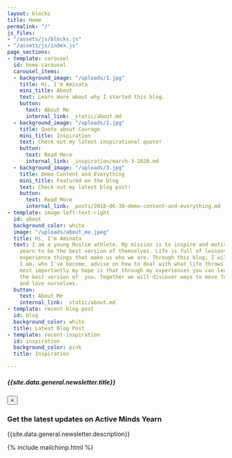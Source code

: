 ```yaml
---
layout: blocks
title: Home
permalink: "/"
js_files:
- "/assets/js/blocks.js"
- "/assets/js/index.js"
page_sections:
- template: carousel
  id: home-carousel
  carousel_items:
  - background_image: "/uploads/1.jpg"
    title: Hi, I'm Aminata
    mini_title: About
    text: Learn more about why I started this blog.
    button:
      text: About Me
      internal_link: _static/about.md
  - background_image: "/uploads/2.jpg"
    title: Quote about Courage
    mini_title: Inspiration
    text: Check out my latest inspirational quote!
    button:
      text: Read More
      internal_link: _inspiration/march-3-2020.md
  - background_image: "/uploads/3.jpg"
    title: Demo Content and Everything
    mini_title: Featured on the blog
    text: Check out my latest blog post!
    button:
      text: Read More
      internal_link: _posts/2018-06-30-demo-content-and-everything.md
- template: image-left-text-right
  id: about
  background_color: white
  image: "/uploads/about_me.jpeg"
  title: Hi, I'm Aminata
  text: I am a young Muslim athlete. My mission is to inspire and motivate all who
    yearn to be the best version of themselves. Life is full of lessons and we all
    experience things that make us who we are. Through this blog; I will voice who
    I am, who I've become, advise on how to deal with what life throws at us, but
    most importantly my hope is that through my experiences you can learn how to become
    the best version of  you. Together we will discover ways to move forward, grow,
    and love ourselves.
  button:
    text: About Me
    internal_link: _static/about.md
- template: recent-blog-post
  id: blog
  background_color: white
  title: Latest Blog Post
- template: recent-inspiration
  id: inspiration
  background_color: pink
  title: Inspiration

---
```

<!-- Modal -->
<div class="modal fade" id="newsletterModal" tabindex="-1" role="dialog" aria-labelledby="newsletterModalLabel" aria-hidden="true">
  <div class="modal-dialog" role="document">
    <div class="modal-content">
      <div class="modal-header">
        <h5 class="modal-title" id="newsletterModalLabel">{{site.data.general.newsletter.title}}</h5>
        <button type="button" class="close" data-dismiss="modal" aria-label="Close">
          <span aria-hidden="true">&times;</span>
        </button>
      </div>
      <div class="modal-body">
        <h3 class="newsletter-title">Get the latest updates on Active Minds Yearn</h3>
        <p class="newsletter-description">{{site.data.general.newsletter.description}}</p>
        {% include mailchimp.html %}
      </div>
    </div>
  </div>
</div>